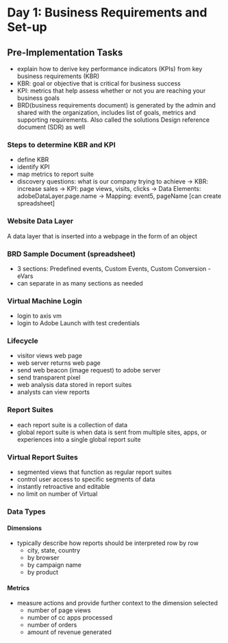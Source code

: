 # Day 1: Business Requirements and Set-up

## Pre-Implementation Tasks
- explain how to derive key performance indicators (KPIs) from key business requirements (KBR)
- KBR: goal or objective that is critical for business success
- KPI: metrics that help assess whether or not you are reaching your business goals
- BRD(business requirements document) is generated by the admin and shared with the organization, includes list of goals, metrics and supporting requirements. Also called the solutions Design reference document (SDR) as well

### Steps to determine KBR and KPI
- define KBR
- identify KPI
- map metrics to report suite
- discovery questions: what is our company trying to achieve -> KBR: increase sales -> KPI: page views, visits, clicks -> Data Elements: adobeDataLayer.page.name -> Mapping: event5, pageName [can create spreadsheet]

### Website Data Layer
A data layer that is inserted into a webpage in the form of an object

### BRD Sample Document (spreadsheet)
- 3 sections: Predefined events, Custom Events, Custom Conversion - eVars
- can separate in as many sections as needed

### Virtual Machine Login
- login to axis vm
- login to Adobe Launch with test credentials

### Lifecycle
- visitor views web page
- web server returns web page
- send web beacon (image request) to adobe server
- send transparent pixel
- web analysis data stored in report suites
- analysts can view reports

### Report Suites
- each report suite is a collection of data
- global report suite is when data is sent from multiple sites, apps, or experiences into a single global report suite

### Virtual Report Suites
- segmented views that function as regular report suites
- control user access to specific segments of data
- instantly retroactive and editable
- no limit on number of Virtual

### Data Types
#### Dimensions
- typically describe how reports should be interpreted row by row
    - city, state, country
    - by browser
    - by campaign name
    - by product

#### Metrics
- measure actions and provide further context to the dimension selected
    - number of page views
    - number of cc apps processed
    - number of orders
    - amount of revenue generated